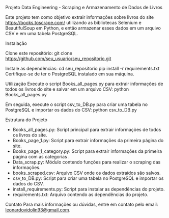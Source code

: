 Projeto Data Engineering - Scraping e Armazenamento de Dados de Livros

Este projeto tem como objetivo extrair informações sobre livros do site https://books.toscrape.com/ utilizando as bibliotecas Selenium e BeautifulSoup em Python, e então armazenar esses dados em um arquivo CSV e em uma tabela PostgreSQL.

Instalação

Clone este repositório:
git clone https://github.com/seu_usuario/seu_repositorio.git

Instale as dependências:
cd seu_repositorio
pip install -r requirements.txt
Certifique-se de ter o PostgreSQL instalado em sua máquina.

Utilização
Execute o script Books_all_pages.py para extrair informações de todos os livros do site e salvar em um arquivo CSV:
python Books_all_pages.py

Em seguida, execute o script csv_to_DB.py para criar uma tabela no PostgreSQL e importar os dados do CSV:
python csv_to_DB.py


Estrutura do Projeto
- Books_all_pages.py: Script principal para extrair informações de todos os livros do site.
- Books_page_1.py: Script para extrair informações da primeira página do site.
- Books_page_1_category.py: Script para extrair informações da primeira página com as categorias .
- Data_scrap.py: Módulo contendo funções para realizar o scraping das informações.
- books_scraped.csv: Arquivo CSV onde os dados extraídos são salvos.
- csv_to_DB.py: Script para criar uma tabela no PostgreSQL e importar os dados do CSV.
- install_requirements.py: Script para instalar as dependências do projeto.
- requirements.txt: Arquivo contendo as dependências do projeto.


Contato
Para mais informações ou dúvidas, entre em contato pelo email: leonardovidolin93@gmail.com.
